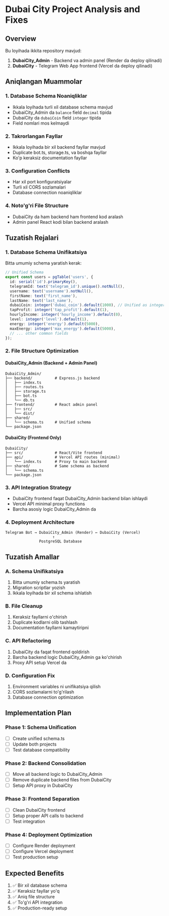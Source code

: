 # Dubai City Project Analysis and Fixes

## Overview
Bu loyihada ikkita repository mavjud:
1. **DubaiCity_Admin** - Backend va admin panel (Render da deploy qilinadi)
2. **DubaiCity** - Telegram Web App frontend (Vercel da deploy qilinadi)

## Aniqlangan Muammolar

### 1. Database Schema Noaniqliklar
- Ikkala loyihada turli xil database schema mavjud
- DubaiCity_Admin da `balance` field `decimal` tipida
- DubaiCity da `dubaiCoin` field `integer` tipida
- Field nomlari mos kelmaydi

### 2. Takrorlangan Fayllar
- Ikkala loyihada bir xil backend fayllar mavjud
- Duplicate bot.ts, storage.ts, va boshqa fayllar
- Ko'p keraksiz documentation fayllar

### 3. Configuration Conflicts
- Har xil port konfiguratsiyalar
- Turli xil CORS sozlamalari
- Database connection noaniqliklar

### 4. Noto'g'ri File Structure
- DubaiCity da ham backend ham frontend kod aralash
- Admin panel React kodi bilan backend aralash

## Tuzatish Rejalari

### 1. Database Schema Unifikatsiya
Bitta umumiy schema yaratish kerak:

```typescript
// Unified Schema
export const users = pgTable('users', {
  id: serial('id').primaryKey(),
  telegramId: text('telegram_id').unique().notNull(),
  username: text('username').notNull(),
  firstName: text('first_name'),
  lastName: text('last_name'),
  dubaiCoin: integer('dubai_coin').default(1000), // Unified as integer
  tapProfit: integer('tap_profit').default(1),
  hourlyIncome: integer('hourly_income').default(0),
  level: integer('level').default(1),
  energy: integer('energy').default(5000),
  maxEnergy: integer('max_energy').default(5000),
  // ... other common fields
});
```

### 2. File Structure Optimization

#### DubaiCity_Admin (Backend + Admin Panel)
```
DubaiCity_Admin/
├── backend/          # Express.js backend
│   ├── index.ts
│   ├── routes.ts
│   ├── storage.ts
│   ├── bot.ts
│   └── db.ts
├── frontend/         # React admin panel
│   ├── src/
│   └── dist/
├── shared/
│   └── schema.ts     # Unified schema
└── package.json
```

#### DubaiCity (Frontend Only)
```
DubaiCity/
├── src/              # React/Vite frontend
├── api/              # Vercel API routes (minimal)
│   └── index.ts      # Proxy to main backend
├── shared/           # Same schema as backend
│   └── schema.ts
└── package.json
```

### 3. API Integration Strategy
- DubaiCity frontend faqat DubaiCity_Admin backend bilan ishlaydi
- Vercel API minimal proxy functions
- Barcha asosiy logic DubaiCity_Admin da

### 4. Deployment Architecture
```
Telegram Bot → DubaiCity_Admin (Render) ← DubaiCity (Vercel)
                     ↑
               PostgreSQL Database
```

## Tuzatish Amallar

### A. Schema Unifikatsiya
1. Bitta umumiy schema.ts yaratish
2. Migration scriptlar yozish
3. Ikkala loyihada bir xil schema ishlatish

### B. File Cleanup
1. Keraksiz fayllarni o'chirish
2. Duplicate kodlarni olib tashlash
3. Documentation fayllarni kamaytiripni

### C. API Refactoring
1. DubaiCity da faqat frontend qoldirish
2. Barcha backend logic DubaiCity_Admin ga ko'chirish
3. Proxy API setup Vercel da

### D. Configuration Fix
1. Environment variables ni unifikatsiya qilish
2. CORS sozlamalarni to'g'rilash
3. Database connection optimization

## Implementation Plan

### Phase 1: Schema Unification
- [ ] Create unified schema.ts
- [ ] Update both projects
- [ ] Test database compatibility

### Phase 2: Backend Consolidation
- [ ] Move all backend logic to DubaiCity_Admin
- [ ] Remove duplicate backend files from DubaiCity
- [ ] Setup API proxy in DubaiCity

### Phase 3: Frontend Separation
- [ ] Clean DubaiCity frontend
- [ ] Setup proper API calls to backend
- [ ] Test integration

### Phase 4: Deployment Optimization
- [ ] Configure Render deployment
- [ ] Configure Vercel deployment
- [ ] Test production setup

## Expected Benefits
1. ✅ Bir xil database schema
2. ✅ Keraksiz fayllar yo'q
3. ✅ Aniq file structure
4. ✅ To'g'ri API integration
5. ✅ Production-ready setup